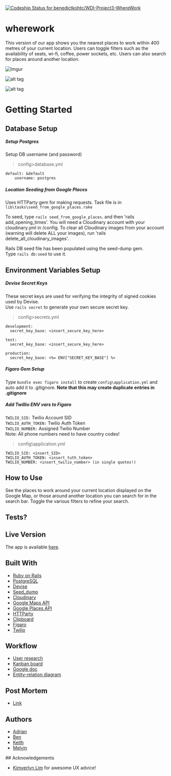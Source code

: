 [ ![Codeship Status for benedictkohtc/WDI-Project3-WhereWork](https://app.codeship.com/projects/3e284e50-d555-0134-2621-0eb6a9a7540b/status?branch=master)](https://app.codeship.com/projects/202447)

# wherework

This version of our app shows you the nearest places to work within 400 metres of your current location. Users can toggle filters such as the availability of seats, wi-fi, coffee, power sockets, etc. Users can also search for places around another location.

![Imgur](http://i.imgur.com/gvUHKY4.png)

![alt tag](http://i.giphy.com/Qdtg9bHZzC9dm.gif)

![alt tag](http://i.giphy.com/QgMiSknizH1f2.gif)

# Getting Started

## Database Setup
##### Setup Postgres  
Setup DB username (and password)

> config>database.yml

    default: &default  
        username: postgres

##### Location Seeding from Google Places
Uses HTTParty gem for making requests. Task file is in `lib\tasks\seed_from_google_places.rake`

To seed, type `rails seed_from_google_places`. and then 'rails add_opening_times'. You will need a Cloudinary account with your cloudinary.yml in /config. To clear all Cloudinary images from your account (warning will delete ALL your images), run 'rails delete_all_cloudinary_images'.

Rails DB seed file has been populated using the seed-dump gem.  
Type `rails db:seed` to use it.

## Environment Variables Setup
##### Devise Secret Keys  
These secret keys are used for verifying the integrity of signed cookies used by Devise.  
Use `rails secret` to generate your own secure secret key.

> config>secrets.yml

    development:
      secret_key_base: <insert_secure_key_here>

    test:
      secret_key_base: <insert_secure_key_here>

    production:
      secret_key_base: <%= ENV["SECRET_KEY_BASE"] %>

##### Figaro Gem Setup
Type `bundle exec figaro install` to create `config\application.yml` and auto add it to .gitignore.
**Note that this may create duplicate entries in .gitignore**

##### Add Twillio ENV vars to Figaro

`TWILIO_SID:` Twilio Account SID  
`TWILIO_AUTH_TOKEN:` Twilio Auth Token  
`TWILIO_NUMBER:` Assigned Twilio Number  
Note: All phone numbers need to have country codes!

> config\application.yml

    TWILIO_SID: <insert_SID>
    TWILIO_AUTH_TOKEN: <insert_tuth_token>
    TWILIO_NUMBER: <insert_twilio_number> (in single quotes!)

## How to Use

See the places to work around your current location displayed on the Google Map, or those around another location you can search for in the search bar. Toggle the various filters to refine your search.

## Tests?



## Live Version

The app is available [here](https://wherework.herokuapp.com/).

## Built With

* [Ruby on Rails](http://rubyonrails.org/)
* [PostgreSQL](https://www.postgresql.org/)
* [Devise](https://github.com/plataformatec/devise)
* [Seed_dump](https://github.com/rroblak/seed_dump)
* [Cloudinary](http://cloudinary.com/)
* [Google Maps API](https://developers.google.com/maps/)
* [Google Places API](https://developers.google.com/places/)
* [HTTParty](https://github.com/jnunemaker/httparty)
* [Clipboard](https://github.com/sadiqmmm/clipboard-rails)
* [Figaro](https://github.com/laserlemon/figaro)
* [Twilio](https://www.twilio.com/blog/2014/02/twilio-on-rails-integrating-twilio-with-your-rails-4-app.html)

## Workflow

* [User research](https://keith152.typeform.com/report/VPGkHU/q6Mh)
* [Kanban board](https://github.com/benedictkohtc/WDI-Project3-WhereWork/projects/1)
* [Google doc](https://docs.google.com/document/d/1PbUmWwnSvtdPrSZiPnzXaiuSnuTLBZ--ZdHJ2lwt2iU/edit?ts=589d76f8)
* [Entity-relation diagram](https://docs.google.com/spreadsheets/d/1KIO_9dBhnx9fjz8PFWqbmE0VqoEK7HaTetWNnj2VTyg/edit#gid=0)

## Post Mortem

* [Link](https://github.com/melvinthemok/WDI-Project3-WhereWork/blob/master/POSTMORTEM.md)

## Authors

* [Adrian](https://github.com/adrianke77)
* [Ben](https://github.com/benedictkohtc)
* [Keith](https://github.com/wekkit)
* [Melvin](https://github.com/melvinthemok)

## Acknowledgements

* [Kimverlyn Lim](https://sg.linkedin.com/in/kimverlynlim) for awesome UX advice!
